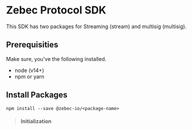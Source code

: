 # Zebec Protocol SDK
This SDK has two packages for Streaming (stream) and multisig (multisig).

## Prerequisities

Make sure, you've the following installed.
- node (v14+)
- npm or yarn


## Install Packages

```
npm install --save @zebec-io/<package-name>
```


> #### Initialization



